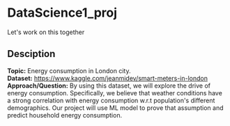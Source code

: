 # DataScience1_proj
Let's work on this together

## Desciption
**Topic:** Energy consumption in London city. <br>
**Dataset:** https://www.kaggle.com/jeanmidev/smart-meters-in-london <br>
**Approach/Question:** By using this dataset, we will explore the drive of energy consumption. Specifically, we believe that weather conditions have a strong correlation with energy consumption w.r.t population's different demographics. Our project will use ML model to prove that assumption and predict household energy consumption.

